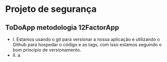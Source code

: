 # Projeto de segurança

## ToDoApp metodologia 12FactorApp
- I. Estamos usando o git para versionar a nossa aplicação e utilizando o Github para hospedar o código e as tags, com isso estamos seguindo o bom principio de versionamento.
- II. a

